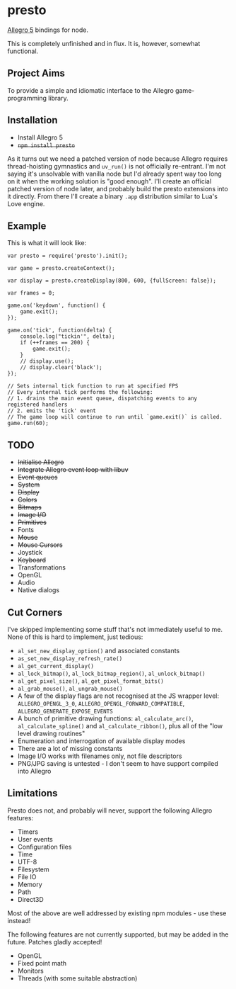 # presto

[Allegro 5](http://alleg.sourceforge.net/) bindings for node.

This is completely unfinished and in flux. It is, however, somewhat functional.

## Project Aims

To provide a simple and idiomatic interface to the Allegro game-programming library.

## Installation

  * Install Allegro 5
  * <del>`npm install presto`</del>

As it turns out we need a patched version of node because Allegro requires thread-hoisting gymnastics and `uv_run()` is not officially re-entrant. I'm not saying it's unsolvable with vanilla node but I'd already spent way too long on it when the working solution is "good enough". I'll create an official patched version of node later, and probably build the presto extensions into it directly. From there I'll create a binary `.app` distribution similar to Lua's Love engine.

## Example

This is what it will look like:

    var presto = require('presto').init();

    var game = presto.createContext();

    var display = presto.createDisplay(800, 600, {fullScreen: false});

    var frames = 0;

    game.on('keydown', function() {
        game.exit();
    });

    game.on('tick', function(delta) {
        console.log("tickin'", delta);
        if (++frames == 200) {
            game.exit();
        }
        // display.use();
        // display.clear('black');
    });

    // Sets internal tick function to run at specified FPS
    // Every internal tick performs the following:
    // 1. drains the main event queue, dispatching events to any registered handlers
    // 2. emits the 'tick' event
    // The game loop will continue to run until `game.exit()` is called.
    game.run(60);

## TODO

  * <del>Initialise Allegro</del>
  * <del>Integrate Allegro event loop with libuv</del>
  * <del>Event queues</del>
  * <del>System</del>
  * <del>Display</del>
  * <del>Colors</del>
  * <del>Bitmaps</del>
  * <del>Image I/O</del>
  * <del>Primitives</del>
  * Fonts
  * <del>Mouse</del>
  * <del>Mouse Cursors</del>
  * Joystick
  * <del>Keyboard</del>
  * Transformations
  * OpenGL
  * Audio
  * Native dialogs

## Cut Corners

I've skipped implementing some stuff that's not immediately useful to me. None of this is hard to implement, just tedious:

  * `al_set_new_display_option()` and associated constants
  * `as_set_new_display_refresh_rate()`
  * `al_get_current_display()`
  * `al_lock_bitmap()`, `al_lock_bitmap_region()`, `al_unlock_bitmap()`
  * `al_get_pixel_size()`, `al_get_pixel_format_bits()`
  * `al_grab_mouse()`, `al_ungrab_mouse()`
  * A few of the display flags are not recognised at the JS wrapper level: `ALLEGRO_OPENGL_3_0`, `ALLEGRO_OPENGL_FORWARD_COMPATIBLE`, `ALLEGRO_GENERATE_EXPOSE_EVENTS`
  * A bunch of primitive drawing functions: `al_calculate_arc()`, `al_calculate_spline()` and `al_calculate_ribbon()`, plus all of the "low level drawing routines"
  * Enumeration and interrogation of available display modes
  * There are a lot of missing constants
  * Image I/O works with filenames only, not file descriptors
  * PNG/JPG saving is untested - I don't seem to have support compiled into Allegro

## Limitations

Presto does not, and probably will never, support the following Allegro features:

  * Timers
  * User events
  * Configuration files
  * Time
  * UTF-8
  * Filesystem
  * File IO
  * Memory
  * Path
  * Direct3D

Most of the above are well addressed by existing npm modules - use these instead!

The following features are not currently supported, but may be added in the future. Patches gladly accepted!

  * OpenGL
  * Fixed point math
  * Monitors
  * Threads (with some suitable abstraction)
